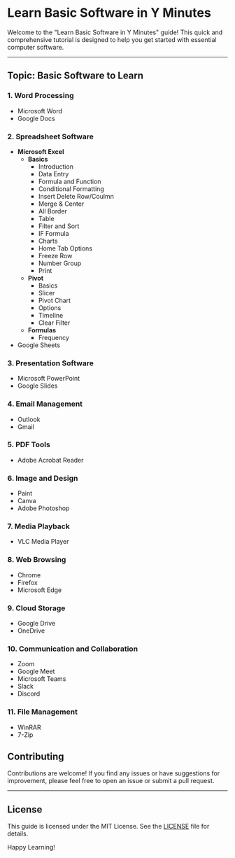 # Learn Basic Software in Y Minutes

Welcome to the "Learn Basic Software in Y Minutes" guide! This quick and comprehensive tutorial is designed to help you get started with essential computer software.

---

## **Topic: Basic Software to Learn**

### **1. Word Processing**

- Microsoft Word
- Google Docs

### **2. Spreadsheet Software**

- **Microsoft Excel**
  - **Basics**
    - Introduction
    - Data Entry
    - Formula and Function
    - Conditional Formatting
    - Insert Delete Row/Coulmn
    - Merge & Center
    - All Border
    - Table
    - Filter and Sort
    - IF Formula
    - Charts
    - Home Tab Options
    - Freeze Row
    - Number Group
    - Print
  - **Pivot**
    - Basics
    - Slicer
    - Pivot Chart
    - Options
    - Timeline
    - Clear Filter
  - **Formulas**
    - Frequency
- Google Sheets

### **3. Presentation Software**

- Microsoft PowerPoint
- Google Slides

### **4. Email Management**

- Outlook
- Gmail

### **5. PDF Tools**

- Adobe Acrobat Reader

### **6. Image and Design**

- Paint
- Canva
- Adobe Photoshop

### **7. Media Playback**

- VLC Media Player

### **8. Web Browsing**

- Chrome
- Firefox
- Microsoft Edge

### **9. Cloud Storage**

- Google Drive
- OneDrive

### **10. Communication and Collaboration**

- Zoom
- Google Meet
- Microsoft Teams
- Slack
- Discord

### **11. File Management**

- WinRAR
- 7-Zip

## **Contributing**

Contributions are welcome! If you find any issues or have suggestions for improvement, please feel free to open an issue or submit a pull request.

---

## **License**

This guide is licensed under the MIT License. See the [LICENSE](LICENSE) file for details.

Happy Learning!
